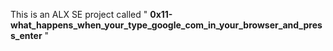 This is an ALX SE project called " **0x11-what_happens_when_your_type_google_com_in_your_browser_and_press_enter** "
